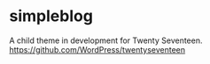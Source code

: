 # simpleblog
A child theme in development for Twenty Seventeen. https://github.com/WordPress/twentyseventeen

